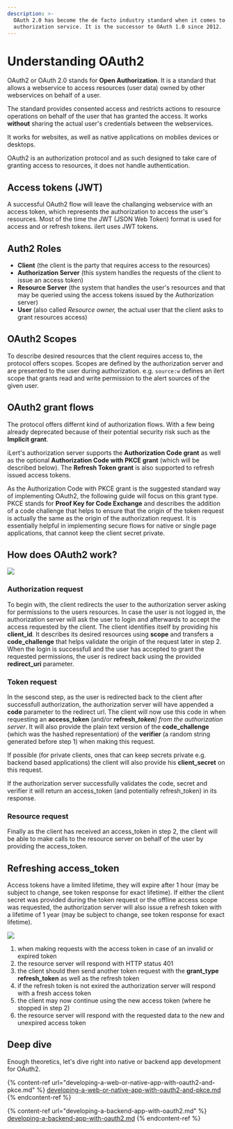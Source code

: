```yaml
---
description: >-
  OAuth 2.0 has become the de facto industry standard when it comes to offering
  authorization service. It is the successor to OAuth 1.0 since 2012.
---
```


# Understanding OAuth2

OAuth2 or OAuth 2.0 stands for **Open Authorization**. It is a standard that allows a webservice to access resources (user data) owned by other webservices on behalf of a user.

The standard provides consented access and restricts actions to resource operations on behalf of the user that has granted the access. It works **without** sharing the actual user's credentials between the webservices.

It works for websites, as well as native applications on mobiles devices or desktops.

OAuth2 is an authorization protocol and as such designed to take care of granting access to resources, it does not handle authentication.

## Access tokens (JWT)

A successful OAuth2 flow will leave the challanging webservice with an access token, which represents the authorization to access the user's resources. Most of the time the JWT (JSON Web Token) format is used for access and or refresh tokens. ilert uses JWT tokens.

## Auth2 Roles

* **Client** (the client is the party that requires access to the resources)
* **Authorization Server** (this system handles the requests of the client to issue an access token)
* **Resource Server** (the system that handles the user's resources and that may be queried using the access tokens issued by the Authorization server)
* **User** (also called _Resource owner,_ the actual user that the client asks to grant resources access)

## OAuth2 Scopes

To describe desired resources that the client requires access to, the protocol offers scopes. Scopes are defined by the authorization server and are presented to the user during authorization. e.g. `source:w` defines an ilert scope that grants read and write permission to the alert sources of the given user.

## OAuth2 grant flows

The protocol offers differnt kind of authorization flows. With a few being already deprecated because of their potential security risk such as the **Implicit grant**.

iLert's authorization server supports the **Authorization Code grant** as well as the optional **Authorization Code with PKCE grant** (which will be described below). The **Refresh Token grant** is also supported to refresh issued access tokens.

As the Authorization Code with PKCE grant is the suggested standard way of implementing OAuth2, the following guide will focus on this grant type. PKCE stands for **Proof Key for Code Exchange** and describes the addition of a code challenge that helps to ensure that the origin of the token request is actually the same as the origin of the authorization request. It is essentially helpful in implementing secure flows for native or single page applications, that cannot keep the client secret private.

## How does OAuth2 work?

![](../../.gitbook/assets/iLert\_oauth2\_pkce.png)

### Authorization request

To begin with, the client redirects the user to the authorization server asking for permissions to the users resources. In case the user is not logged in, the authorization server will ask the user to login and afterwards to accept the access requested by the client. The client identifies itself by providing his **client\_id**. It describes its desired resources using **scope** and transfers a **code\_challenge** that helps validate the origin of the request later in step 2. When the login is successfull and the user has accepted to grant the requested permissions, the user is redirect back using the provided **redirect\_uri** parameter.

### Token request

In the sescond step, as the user is redirected back to the client after successfull authorization, the authorization server will have appended a **code** parameter to the redirect url. The client will now use this code in when requesting an **access\_token** (and/or **refresh\_**_**token**) from the authorization server_. It will also provide the plain text version of the **code\_challenge** (which was the hashed representation) of the **verifier** (a random string generated before step 1) when making this request.

If possible (for private clients, ones that can keep secrets private e.g. backend based applications) the client will also provide his **client\_secret** on this request.

If the authorization server successfully validates the code, secret and verifier it will return an access\_token (and potentially refresh\_token) in its response.

### Resource request

Finally as the client has received an access\_token in step 2, the client will be able to make calls to the resource server on behalf of the user by providing the access\_token.

## Refreshing access\_token

Access tokens have a limited lifetime, they will expire after 1 hour (may be subject to change, see token response for exact lifetime). If either the client secret was provided during the token request or the offline access scope was requested, the authorization server will also issue a refresh token with a lifetime of 1 year (may be subject to change, see token response for exact lifetime).

![](../../.gitbook/assets/oauth2\_refresh\_flow.png)

1. when making requests with the access token in case of an invalid or expired token
2. the resource server will respond with HTTP status 401
3. the client should then send another token request with the **grant\_type** **refresh\_token** as well as the refresh token
4. if the refresh token is not exired the authorization server will respond with a fresh access token
5. the client may now continue using the new access token (where he stopped in step 2)
6. the resource server will respond with the requested data to the new and unexpired access token

## Deep dive

Enough theoretics, let's dive right into native or backend app development for OAuth2.

{% content-ref url="developing-a-web-or-native-app-with-oauth2-and-pkce.md" %}
[developing-a-web-or-native-app-with-oauth2-and-pkce.md](developing-a-web-or-native-app-with-oauth2-and-pkce.md)
{% endcontent-ref %}

{% content-ref url="developing-a-backend-app-with-oauth2.md" %}
[developing-a-backend-app-with-oauth2.md](developing-a-backend-app-with-oauth2.md)
{% endcontent-ref %}
